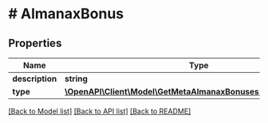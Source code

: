 # # AlmanaxBonus

## Properties

Name | Type | Description | Notes
------------ | ------------- | ------------- | -------------
**description** | **string** |  | [optional]
**type** | [**\OpenAPI\Client\Model\GetMetaAlmanaxBonuses200ResponseInner**](GetMetaAlmanaxBonuses200ResponseInner.md) |  | [optional]

[[Back to Model list]](../../README.md#models) [[Back to API list]](../../README.md#endpoints) [[Back to README]](../../README.md)
